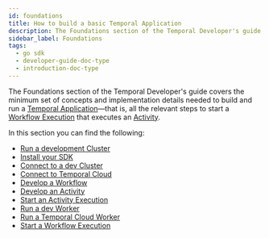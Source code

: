 ```yaml
---
id: foundations
title: How to build a basic Temporal Application
description: The Foundations section of the Temporal Developer's guide covers the minimum set of concepts and implementation details needed to build and run a Temporal Application—that is, all the relevant steps to start a Workflow Execution that executes an Activity.
sidebar_label: Foundations
tags:
  - go sdk
  - developer-guide-doc-type
  - introduction-doc-type
---
```


The Foundations section of the Temporal Developer's guide covers the minimum set of concepts and implementation details needed to build and run a [Temporal Application](/concepts/what-is-a-temporal-application)—that is, all the relevant steps to start a [Workflow Execution](#develop-workflows) that executes an [Activity](#develop-activities).

In this section you can find the following:

- [Run a development Cluster](/clusters/how-to-install-temporal-cli)
- [Install your SDK](/go/add-sdk)
- [Connect to a dev Cluster](/go/connect-to-a-dev-cluster)
- [Connect to Temporal Cloud](/go/connect-to-temporal-cloud)
- [Develop a Workflow](/go/developing-workflows)
- [Develop an Activity](/go/how-to-develop-an-activity-definition-in-go)
- [Start an Activity Execution](/go/spawning-activities)
- [Run a dev Worker](/go/how-to-develop-a-worker-in-go)
- [Run a Temporal Cloud Worker](/go/run-a-temporal-cloud-worker)
- [Start a Workflow Execution](/go/spawning-workflows)
